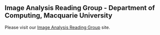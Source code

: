 ## Image Analysis Reading Group - Department of Computing, Macquarie University

Please visit our [Image Analysis Reading Group](https://computing-mq.github.io/iarg) site.
